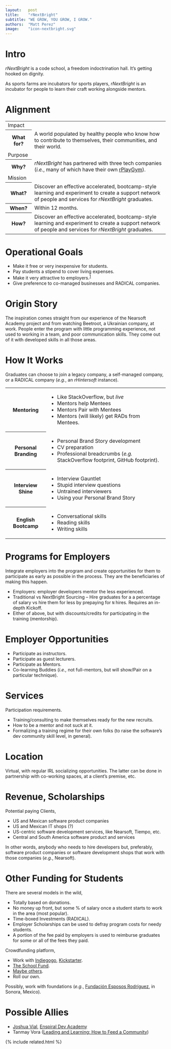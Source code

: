 ```yaml
---
layout:   post
title:    "rNextBright"
subtitle: "WE GROW, YOU GROW, I GROW."
authors:  "Matt Perez"
image:    "icon-nextbright.svg"
---
```


<div style="display: none; ">
 <p>A space where teams and people can grow.</p>
</div>

<h1>Intro</h1>
 <p><em>rNextBright</em> is a code school, a freedom indoctrination hall. It’s getting hooked on dignity.</p>
 <p>As sports farms are incubators for sports players, <em>rNextBright</em> is an incubator for people to learn their craft working alongside mentors.</p>

<h1>Alignment</h1>
 <div class="_center">
  <table>
   <tr>
    <td class="_coltitle">Impact</td>
   </tr>
   <tr>
    <th>What for?</th>
    <td>A world populated by healthy people who know how to contribute to themselves, their communities, and their world.</td>
   </tr>
   <tr>
    <td class="_coltitle">Purpose</td>
   </tr>
   <tr>
    <th>Why?</th>
    <td><em>rNextBright</em> has partnered with three tech companies (<em>i.e.</em>, many of which have their own <a href="#">rPlayGym</a>).</td>
   </tr>
   <tr>
    <td class="_coltitle">Mission</td>
   </tr>
   <tr>
    <th>What?</th>
    <td>Discover an effective accelerated, bootcamp-style learning and experiment to create a support network of people and services for <em>rNextBright</em> graduates.</td>
   </tr>
   <tr>
    <th>When?</th>
    <td>Within 12 months.</td>
   </tr>
   <tr>
    <th>How?</th>
    <td>Discover an effective accelerated, bootcamp-style learning and experiment to create a support network of people and services for <em>rNextBright</em> graduates.</td>
   </tr>
  </table>
 </div>

<h1>Operational Goals</h1>
 <ul>
  <li>Make it free or very inexpensive for students.</li>
  <li>Pay students a stipend to cover living expenses.</li>
  <li>Make it very attractive to employers.<sup id="fnref1"><a href="#fn1" rel="footnote">1</a></sup></li>
  <li>Give preference to co-managed businesses and RADICAL companies.</li>
 </ul>

<h1>Origin Story</h1>
 <p>The inspiration comes straight from our experience of the Nearsoft Academy project and from watching Beetroot, a Ukrainian company, at work. People enter the program with little programming experience, not used to working in a team, and poor communication skills. They come out of it with developed skills in all those areas.</p>

<h1>How It Works</h1>
 <p>Graduates can choose to join a legacy company, a self-managed company, or a <span class='_paradigm'>RADICAL</span> company (<em>e.g.</em>, an <em>rHintersoft</em>  instance).</p>
 <div align="_center">
  <table>
   <tr>
    <th>Mentoring</th>
    <td>
     <ul>
      <li>Like StackOverflow, but <em>live</em></li>
      <li>Mentors help Mentees</li>
      <li>Mentors Pair with Mentees</li>
      <li>Mentors (will likely) get <span class='_paradigm'>RAD</span>s from Mentees.</li>
     </ul>
    </td>
   </tr>
   <tr>
    <th>Personal Branding</th>
    <td>
     <ul>
      <li>Personal Brand Story development</li>
      <li>CV preparation</li>
      <li>Professional breadcrumbs (<em>e.g.<sub> </sub></em>StackOverflow footprint, GitHub footprint).</li>
     </ul>
    </td>
   </tr>
   <tr>
    <th>Interview Shine</th>
    <td>
     <ul>
      <li>Interview Gauntlet</li>
      <li>Stupid interview questions</li>
      <li>Untrained interviewers</li>
      <li>Using your Personal Brand Story</li>
     </ul>
    </td>
   </tr>
   <tr>
    <th>English Bootcamp</th>
    <td>
     <ul>
      <li>Conversational skills</li>
      <li>Reading skills</li>
      <li>Writing skills</li>
     </ul>
    </td>
   </tr>
  </table>
 </div>
 
<h1>Programs for Employers</h1>
 <p>Integrate employers into the program and create opportunities for them to participate as early as possible in the process. They are the beneficiaries of making this happen.</p>
 <ul>
  <li>Employers: employer developers mentor the less experienced.</li>
  <li>Traditional vs NextBright Sourcing – Hire graduates for a a percentage of salary vs hire them for less by prepaying for <code>N</code> hires. Requires an in-depth Kickoff.</li>
  <li>Either of above, but with discounts/credits for participating in the training (mentorship).</li>
 </ul>

<h1>Employer Opportunities</h1>
 <ul>
  <li>Participate as instructors.</li>
  <li>Participate as guest lecturers.</li>
  <li>Participate as Mentors.</li>
  <li>Co-learning Buddies (<em>i.e., </em>not full-mentors, but will show/Pair on a particular technique).</li>
 </ul>

<h1>Services</h1>
 <p>Participation requirements.</p>
 <ul>
  <li>Training/consulting to make themselves ready for the new recruits.</li>
  <li>How to be a mentor and not suck at it.</li>
  <li>Formalizing a training regime for their own folks (to raise the software&rsquo;s dev community skill level, in general).</li>
 </ul>

<h1>Location</h1>
 <p>Virtual, with regular IRL socializing opportunities. The latter can be done in partnership with co-working spaces, at a client’s premise, etc.</p>

<h1>Revenue, Scholarships</h1>
 <p>Potential paying Clients,</p>
 <ul>
  <li>US and Mexican software product companies</li>
  <li>US and Mexican IT shops (?)</li>
  <li>US-centric software development services, like Nearsoft, Tiempo, etc.</li>
  <li>Central and South America software product and services</li>
 </ul>
 <p>In other words, anybody who needs to hire developers but, preferably, software product companies or software development shops that work with those companies (<em>e.g.</em>, Nearsoft).</p>

<h1>Other Funding for Students</h1>
 <p>There are several models in the wild,</p>
 <ul>
  <li>Totally based on donations.</li>
  <li>No money up front, but some % of salary once a student starts to work in the area (most popular).</li>
  <li>Time-boxed Investments (RADICAL).</li>
  <li>Employer Scholarships can be used to defray program costs for needy students.</li>
  <li>A portion of the fee paid by employers is used to reimburse graduates for some or all of the fees they paid.</li>
 </ul>
 <p>Crowdfunding platform,</p>
  <ul>
   <li>Work with <a href="https://www.indiegogo.com/search#/?q=scholarships">Indiegogo</a>, <a href="https://www.kickstarter.com/projects/search?utf8=%E2%9C%93&term=scholarships">Kickstarter</a>.</li>
   <li><a href="https://theschoolfund.org/cgi-bin/dyn?c=info&t=home&utm_source=google&utm_medium=cpc&utm_campaign=crowdfunding&gclid=COPzupDRqs4CFU9cfgodX08FNw">The School Fund</a>.</li>
   <li><a href="https://www.google.com/?ion=1&espv=2#q=scholarships%20crowdfunding">Maybe others</a>.</li>
   <li>Roll our own.</li>
  </ul>
  <p>Possibly, work with foundations (<em>e.g.</em>, <a href="http://fer.org.mx/">Fundación Esposos Rodríguez</a>, in Sonora, Mexico).</p>

<h1>Possible Allies</h1>
 <ul>
  <li><a href="http://joshuavial.com/">Joshua Vial</a>, <a href="http://www.devacademy.co.nz/">Enspiral Dev Academy</a></li>
  <li>Tanmay Vora (<a href="http://qaspire.com/2016/08/22/leading-and-learning-how-to-feed-a-community/">Leading and Learning: How to Feed a Community</a>)</li>
</ul>

{% include related.html %}

